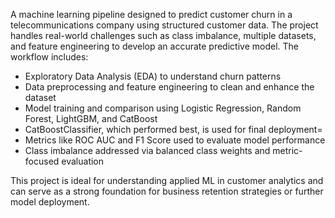 A machine learning pipeline designed to predict customer churn in a telecommunications company using structured customer data. The project handles real-world challenges such as class imbalance, multiple datasets, and feature engineering to develop an accurate predictive model.
The workflow includes:

- Exploratory Data Analysis (EDA) to understand churn patterns
- Data preprocessing and feature engineering to clean and enhance the dataset
- Model training and comparison using Logistic Regression, Random Forest, LightGBM, and CatBoost
- CatBoostClassifier, which performed best, is used for final deployment=
- Metrics like ROC AUC and F1 Score used to evaluate model performance
- Class imbalance addressed via balanced class weights and metric-focused evaluation

This project is ideal for understanding applied ML in customer analytics and can serve as a strong foundation for business retention strategies or further model deployment.

